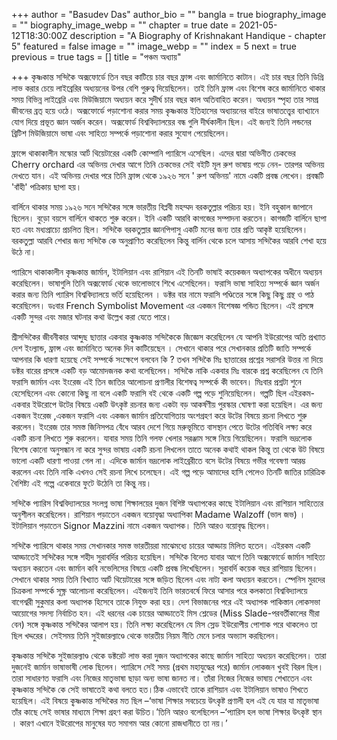 +++
author = "Basudev Das"
author_bio = ""
bangla = true
biography_image = ""
biography_image_webp = ""
chapter = true
date = 2021-05-12T18:30:00Z
description = "A Biography of Krishnakant Handique - chapter 5"
featured = false
image = ""
image_webp = ""
index = 5
next = true
previous = true
tags = []
title = "পঞ্চম অধ্যায়"

+++
কৃষ্ণকান্ত সন্দিকৈ অক্সফোর্ডে তিন বছর কাটিয়ে চার বছর ফ্রান্স এবং জার্মানিতে কাটান। এই চার বছর তিনি ডিগ্রি লাভ করার চেয়ে লাইব্রেরির অধ্যয়নের উপর বেশি গুরুত্ব দিয়েছিলেন। তাই তিনি ফ্রান্স এবং বিশেষ করে জার্মানিতে থাকার সময় বিভিন্ন লাইব্রেরি এবং মিউজিয়ামে অধ্যয়ন করে সুদীর্ঘ চার বছর কাল অতিবাহিত করেন। অধ্যয়ন স্পৃহা তার সমগ্র জীবনের ব্রত্ হয়ে ওঠে। অক্সফোর্ডে পড়াশোনা করার সময় কৃষ্ণকান্ত ইতিহাসের অধ্যায়নের বাইরে ভাষাতত্ত্বের ব‍্যাখ্যানে যোগ দিয়ে প্রভূত জ্ঞান অর্জন করেন। অক্সফোর্ড বিশ্ববিদ্যালয়ের বন্ধ গুলি দীর্ঘকালীন ছিল। এই জন্যই তিনি লন্ডনের ব্রিটিশ মিউজিয়ামে ভাষা এবং সাহিত্য সম্পর্কে পড়াশোনা করার সুযোগ পেয়েছিলেন।

ফ্ৰান্সে থাকাকালীন মস্কোর আর্ট থিয়েটারের একটি কোম্পানি প্যারিসে এসেছিল। এদের দ্বারা অভিনীত চেকভের Cherry orchard এর অভিনয় দেখার আগে তিনি চেকভের সেই বইটি মূল রুশ ভাষায় পড়ে নেন- তারপর অভিনয় দেখতে যান। এই অভিনয় দেখার পরে তিনি ফ্রান্স থেকে ১৯২৬ সনে ' রুশ অভিনয়' নামে একটি প্রবন্ধ লেখেন। প্রবন্ধটি 'বাঁহী' পত্রিকায় ছাপা হয়।

বার্লিনে থাকার সময় ১৯২৬ সনে সন্দিকৈর সঙ্গে ভারতীয় বিপ্লবী মহম্মদ বরকতুল্লার পরিচয় হয়। ইনি বহুকাল জাপানে ছিলেন। বুড়ো বয়সে বার্লিনে থাকতে শুরু করেন। ইনি একটি আরবি কাগজের সম্পাদনা করতেন। কাগজটি বার্লিনে ছাপা হত এবং মধ্যপ্রাচ্যে প্রচলিত ছিল। সন্দিকৈ বরকতুল্লার জ্ঞানপিপাসু একটি মনের জন্য তার প্রতি আকৃষ্ট হয়েছিলেন। বরকতুল্লা আরবি শেখার জন্য সন্দিকৈ কে অনুপ্রাণিত করেছিলেন কিন্তু বার্লিন থেকে চলে আসায় সন্দিকৈর আরবি শেখা হয়ে উঠে না।

প্যারিসে থাকাকালীন কৃষ্ণকান্ত জার্মান, ইটালিয়ান এবং রাশিয়ান এই তিনটি ভাষাই কয়েকজন অধ্যাপকের অধীনে অধ্যয়ন করেছিলেন। ভাষাগুলি তিনি অক্সফোর্ড থেকে ভালোভাবে শিখে এসেছিলেন। ফরাসি ভাষা সাহিত্য সম্পর্কে জ্ঞান অর্জন করার জন্য তিনি প্যারিস বিশ্ববিদ্যালয়ে ভর্তি হয়েছিলেন । ডক্টর বার নামে ফরাসি পণ্ডিতের সঙ্গে কিছু কিছু গ্রন্থ ও পাঠ করেছিলেন। ডঃবার French Symbolist Movement এর একজন বিশেষজ্ঞ পন্ডিত ছিলেন। এই প্রসঙ্গে একটি সুন্দর এবং মজার ঘটনার কথা উল্লেখ করা যেতে পারে।

শ্রীসন্দিকৈর জীবনীকার আব্দুছ ছাত্তার একবার কৃ্ষ্ণকান্ত সন্দিকৈকে জিজ্ঞেস করেছিলেন যে আপনি ইউরোপের অতি প্রখ্যাত দেশ ইংল্যান্ড, ফ্রান্স এবং জার্মানিতে অনেক দিন কাটিয়েছেন । সেখানে থাকার পরে সেখানকার প্রতিটি জাতি সম্পর্কে আপনার কি ধারণা হয়েছে সেই সম্পর্কে সংক্ষেপে বলবেন কি ? তখন সন্দিকৈ মিঃ ছাত্তারের প্রশ্নের সরাসরি উত্তর না দিয়ে ডক্টর বারের প্রসঙ্গে একটি বড় আমোদজনক কথা বলেছিলেন। সন্দিকৈ নাকি একবার মিঃ বারকে প্রশ্ন করেছিলেন যে তিনি ফরাসি জার্মান এবং ইংরেজ এই তিন জাতির আলোচনা প্রণালীর বিশেষত্ব সম্পর্কে কী ভাবেন। মিঃবার প্রশ্নটা শুনে হেসেছিলেন এবং কোনো কিছু না বলে একটি ফরাসি বই থেকে একটি গল্প পড়ে শুনিয়েছিলেন। গল্পটি ছিল এইরকম- একবার ইউরোপে উটের বিষয়ে একটি উৎকৃষ্ট রচনার জন্য একটা বড় আকর্ষণীয় পুরস্কার ঘোষণা করা হয়েছিল। এর জন্য একজন ইংরেজ ,একজন ফরাসি এবং একজন জার্মান প্রতিযোগিতায় অংশগ্রহণ করে উটের বিষয়ে রচনা লিখতে শুরু করলেন। ইংরেজ তার সমস্ত জিনিসপত্র বেঁধে আরব দেশে গিয়ে মরুভূমিতে বাসস্থান পেতে উটের গতিবিধি লক্ষ্য করে একটি রচনা লিখতে শুরু করলেন। যাবার সময় তিনি গলফ খেলার সরঞ্জাম সঙ্গে নিয়ে গিয়েছিলেন। ফরাসি ভদ্রলোক বিশেষ কোনো অনুসন্ধান না করে সুন্দর ভাষায় একটি রচনা লিখলেন তাতে অনেক কথাই থাকল কিন্তু তা থেকে উট বিষয়ে ভালো একটি ধারণা পাওয়া গেল না। এদিকে জার্মান ভদ্রলোক লাইব্রেরীতে বসে উটের বিষয়ে গভীর গবেষণা আরম্ভ করলেন এবং তিনি নাকি এখনও সেই রচনা লিখে চলেছেন। এই গল্প পড়ে আমাদের হাসি পেলেও তিনটি জাতির চারিত্রিক বৈশিষ্ট্য এই গল্পে একেবারে ফুটে উঠেনি তা কিন্তু নয়।

সন্দিকৈ প্যারিস বিশ্ববিদ্যালয়ের সংলগ্ন ভাষা শিক্ষালয়ের দুজন বিশিষ্ট অধ্যাপকের কাছে ইটালিয়ান এবং রাশিয়ান সাহিত্যের অনুশীলন করেছিলেন। রাশিয়ান পড়াতেন একজন বয়োবৃদ্ধা অধ্যাপিকা Madame Walzoff (ভাল জভ) । ইটালিয়ান পড়াতেন Signor Mazzini নামে একজন অধ্যাপক। তিনি আরও বয়োবৃদ্ধ ছিলেন।

সন্দিকৈ প্যারিসে থাকার সময় সেখানকার সমস্ত ভারতীয়রা মাঝেমধ্যে চায়ের আড্ডায় মিলিত হতেন। এইরকম একটি আড্ডাতেই সন্দিকৈর সঙ্গে শহীদ সুরাবর্দির পরিচয় হয়েছিল। সন্দিকৈ বিলেত যাবার আগে তিনি অক্সফোৰ্ডে জার্মান সাহিত্য অধ্যয়ন করতেন এবং জার্মান কবি নভেলিসের বিষয়ে একটি প্রবন্ধ লিখেছিলেন। সুরাবর্দি কয়েক বছর রাশিয়ায় ছিলেন। সেখানে থাকার সময় তিনি বিখ্যাত আর্ট থিয়েটারের সঙ্গে জড়িত ছিলেন এবং নাট্য কলা অধ্যয়ন করতেন। স্পেনিস মুরদের চিত্রকলা সম্পর্কে সূক্ষ্ণ আলোচনা করেছিলেন। এইজন্যই তিনি ভারতবর্ষে ফিরে আসার পরে কলকাতা বিশ্ববিদ্যালয়ে বাগেশ্বরী সুকুমার কলা অধ্যাপক হিসেবে তাকে নিযুক্ত করা হয়। দেশ বিভাজনের পরে এই অধ্যাপক পাকিস্তান লোকসভা আয়োগের সদস্য নির্বাচিত হন। এই ধরনের এক চায়ের আড্ডাতেই মিস শ্লেডের (Miss Slade-পরবর্তীকালের মীরা বেন) সঙ্গে কৃষ্ণকান্ত সন্দিকৈর আলাপ হয়। তিনি লক্ষ্য করেছিলেন যে মিস স্লেড ইউরোপীয় পোশাক পরে থাকলেও তা ছিল খদ্দরের। সেইসময় তিনি সুইজারল্যাণ্ডে থেকে ভারতীয় নিয়ম নীতি মেনে চলার অভ্যাস করছিলেন।

কৃষ্ণকান্ত সন্দিকৈ সুইজারল্যাণ্ড থেকে ডক্টরেট লাভ করা দুজন অধ্যাপকের কাছে জার্মান সাহিত্য অধ্যয়ন করেছিলেন। তারা দুজনেই জার্মান ভাষাভাষী লোক ছিলেন। প্যারিসে সেই সময় (প্রথম মহাযুদ্ধের পরে) জার্মান লোকজন খুবই বিরল ছিল। তারা সাধারণত ফরাসি এবং নিজের মাতৃভাষা ছাড়া অন্য ভাষা জানত না। তাঁরা নিজের নিজের ভাষায় শেখাতেন এবং কৃষ্ণকান্ত সন্দিকৈ কে সেই ভাষাতেই কথা বলতে হত।ঠিক এভাবেই তাকে রাশিয়ান এবং ইটালিয়ান ভাষাও শিখতে হয়েছিল। এই বিষয়ে কৃ্ষ্ণকান্ত সন্দিকৈর মত ছিল –‘ভাষা শিক্ষার সবচেয়ে উৎকৃষ্ট প্রণালী হল এই যে যার যা মাতৃভাষা তাঁর কাছে সেই ভাষার মাধ্যমে শিক্ষা গ্রহণ করা উচিত।’তিনি আরও বলেছিলেন –‘প্যারিস হল ভাষা শিক্ষার উৎকৃষ্ট স্থান । কারণ এখানে ইউরোপের মানুষের যত সমাগম আর কোনো রাজধানীতে তা নয়।’